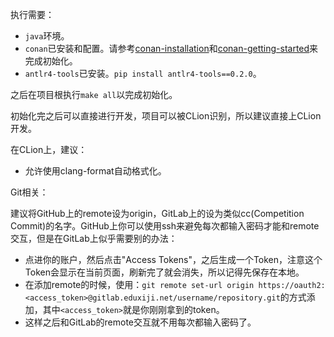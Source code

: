执行需要：
* `java`环境。
* `conan`已安装和配置。请参考[conan-installation](https://docs.conan.io/1/installation.html)和[conan-getting-started](https://docs.conan.io/1/getting_started.html)来完成初始化。
* `antlr4-tools`已安装。`pip install antlr4-tools==0.2.0`。 

之后在项目根执行`make all`以完成初始化。

初始化完之后可以直接进行开发，项目可以被CLion识别，所以建议直接上CLion开发。

在CLion上，建议：

* 允许使用clang-format自动格式化。

Git相关：

建议将GitHub上的remote设为origin，GitLab上的设为类似cc(Competition Commit)的名字。GitHub上你可以使用ssh来避免每次都输入密码才能和remote交互，但是在GitLab上似乎需要别的办法：

* 点进你的账户，然后点击"Access Tokens"，之后生成一个Token，注意这个Token会显示在当前页面，刷新完了就会消失，所以记得先保存在本地。
* 在添加remote的时候，使用：`git remote set-url origin https://oauth2:<access_token>@gitlab.eduxiji.net/username/repository.git`的方式添加，其中`<access_token>`就是你刚刚拿到的token。
* 这样之后和GitLab的remote交互就不用每次都输入密码了。